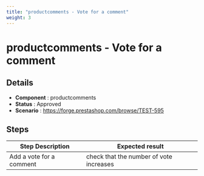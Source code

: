 ```yaml
---
title: "productcomments - Vote for a comment"
weight: 3
---
```


# productcomments - Vote for a comment
## Details
* **Component** : productcomments
* **Status** : Approved
* **Scenario** : https://forge.prestashop.com/browse/TEST-595

## Steps
| Step Description | Expected result |
| ----- | ----- |
| Add a vote for a comment | check that the number of vote increases |
